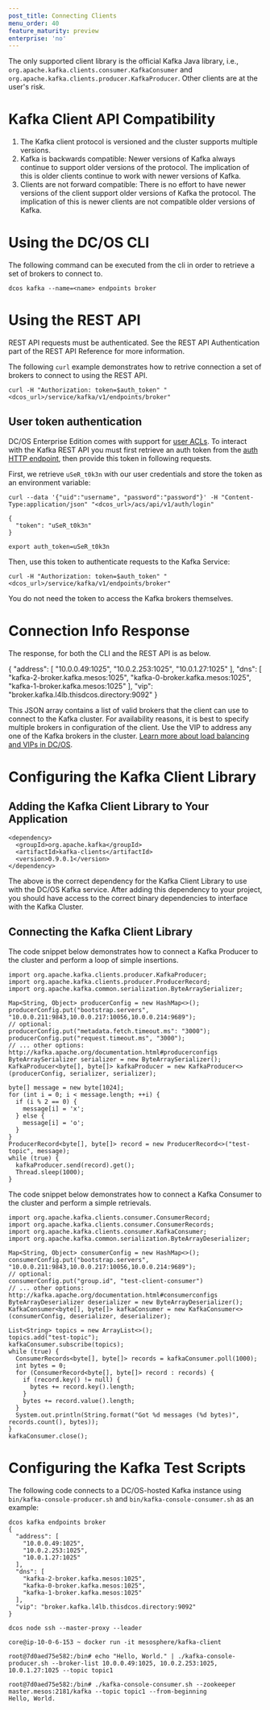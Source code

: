 ```yaml
---
post_title: Connecting Clients
menu_order: 40
feature_maturity: preview
enterprise: 'no'
---
```


The only supported client library is the official Kafka Java library, i.e., `org.apache.kafka.clients.consumer.KafkaConsumer` and `org.apache.kafka.clients.producer.KafkaProducer`. Other clients are at the user's risk.

# Kafka Client API Compatibility

1. The Kafka client protocol is versioned and the cluster supports multiple versions.
2. Kafka is backwards compatible: Newer versions of Kafka always continue to support older versions of the protocol. The implication of this is older clients continue to work with newer versions of Kafka.
3. Clients are not forward compatible: There is no effort to have newer versions of the client support older versions of Kafka the protocol. The implication of this is newer clients are not compatible older versions of Kafka.

# Using the DC/OS CLI

The following command can be executed from the cli in order to retrieve a set of brokers to connect to.

    dcos kafka --name=<name> endpoints broker

<a name="using-the-rest-api"></a>
# Using the REST API

REST API requests must be authenticated. See the REST API Authentication part of the REST API Reference for more information.

The following `curl` example demonstrates how to retrive connection a set of brokers to connect to using the REST API.

    curl -H "Authorization: token=$auth_token" "<dcos_url>/service/kafka/v1/endpoints/broker"

## User token authentication

DC/OS Enterprise Edition comes with support for [user ACLs][13]. To interact with the Kafka REST API you must first retrieve an auth token from the [auth HTTP endpoint][14], then provide this token in following requests.

First, we retrieve `uSeR_t0k3n` with our user credentials and store the token as an environment variable:

    curl --data '{"uid":"username", "password":"password"}' -H "Content-Type:application/json" "<dcos_url>/acs/api/v1/auth/login"

    {
      "token": "uSeR_t0k3n"
    }

    export auth_token=uSeR_t0k3n


Then, use this token to authenticate requests to the Kafka Service:

    curl -H "Authorization: token=$auth_token" "<dcos_url>/service/kafka/v1/endpoints/broker"

You do not need the token to access the Kafka brokers themselves.

# Connection Info Response

The response, for both the CLI and the REST API is as below.

  {
    "address": [
      "10.0.0.49:1025",
      "10.0.2.253:1025",
      "10.0.1.27:1025"
    ],
    "dns": [
      "kafka-2-broker.kafka.mesos:1025",
      "kafka-0-broker.kafka.mesos:1025",
      "kafka-1-broker.kafka.mesos:1025"
    ],
    "vip": "broker.kafka.l4lb.thisdcos.directory:9092"
  }

This JSON array contains a list of valid brokers that the client can use to connect to the Kafka cluster. For availability reasons, it is best to specify multiple brokers in configuration of the client. Use the VIP to address any one of the Kafka brokers in the cluster. [Learn more about load balancing and VIPs in DC/OS](https://docs.mesosphere.com/1.8/usage/service-discovery/).

# Configuring the Kafka Client Library

## Adding the Kafka Client Library to Your Application

    <dependency>
      <groupId>org.apache.kafka</groupId>
      <artifactId>kafka-clients</artifactId>
      <version>0.9.0.1</version>
    </dependency>


The above is the correct dependency for the Kafka Client Library to use with the DC/OS Kafka service. After adding this dependency to your project, you should have access to the correct binary dependencies to interface with the Kafka Cluster.

## Connecting the Kafka Client Library

The code snippet below demonstrates how to connect a Kafka Producer to the cluster and perform a loop of simple insertions.

    import org.apache.kafka.clients.producer.KafkaProducer;
    import org.apache.kafka.clients.producer.ProducerRecord;
    import org.apache.kafka.common.serialization.ByteArraySerializer;

    Map<String, Object> producerConfig = new HashMap<>();
    producerConfig.put("bootstrap.servers", "10.0.0.211:9843,10.0.0.217:10056,10.0.0.214:9689");
    // optional:
    producerConfig.put("metadata.fetch.timeout.ms": "3000");
    producerConfig.put("request.timeout.ms", "3000");
    // ... other options: http://kafka.apache.org/documentation.html#producerconfigs
    ByteArraySerializer serializer = new ByteArraySerializer();
    KafkaProducer<byte[], byte[]> kafkaProducer = new KafkaProducer<>(producerConfig, serializer, serializer);

    byte[] message = new byte[1024];
    for (int i = 0; i < message.length; ++i) {
      if (i % 2 == 0) {
        message[i] = 'x';
      } else {
        message[i] = 'o';
      }
    }
    ProducerRecord<byte[], byte[]> record = new ProducerRecord<>("test-topic", message);
    while (true) {
      kafkaProducer.send(record).get();
      Thread.sleep(1000);
    }


The code snippet below demonstrates how to connect a Kafka Consumer to the cluster and perform a simple retrievals.

    import org.apache.kafka.clients.consumer.ConsumerRecord;
    import org.apache.kafka.clients.consumer.ConsumerRecords;
    import org.apache.kafka.clients.consumer.KafkaConsumer;
    import org.apache.kafka.common.serialization.ByteArrayDeserializer;

    Map<String, Object> consumerConfig = new HashMap<>();
    consumerConfig.put("bootstrap.servers", "10.0.0.211:9843,10.0.0.217:10056,10.0.0.214:9689");
    // optional:
    consumerConfig.put("group.id", "test-client-consumer")
    // ... other options: http://kafka.apache.org/documentation.html#consumerconfigs
    ByteArrayDeserializer deserializer = new ByteArrayDeserializer();
    KafkaConsumer<byte[], byte[]> kafkaConsumer = new KafkaConsumer<>(consumerConfig, deserializer, deserializer);

    List<String> topics = new ArrayList<>();
    topics.add("test-topic");
    kafkaConsumer.subscribe(topics);
    while (true) {
      ConsumerRecords<byte[], byte[]> records = kafkaConsumer.poll(1000);
      int bytes = 0;
      for (ConsumerRecord<byte[], byte[]> record : records) {
        if (record.key() != null) {
          bytes += record.key().length;
        }
        bytes += record.value().length;
      }
      System.out.println(String.format("Got %d messages (%d bytes)", records.count(), bytes));
    }
    kafkaConsumer.close();


# Configuring the Kafka Test Scripts

The following code connects to a DC/OS-hosted Kafka instance using `bin/kafka-console-producer.sh` and `bin/kafka-console-consumer.sh` as an example:

    dcos kafka endpoints broker
    {
      "address": [
        "10.0.0.49:1025",
        "10.0.2.253:1025",
        "10.0.1.27:1025"
      ],
      "dns": [
        "kafka-2-broker.kafka.mesos:1025",
        "kafka-0-broker.kafka.mesos:1025",
        "kafka-1-broker.kafka.mesos:1025"
      ],
      "vip": "broker.kafka.l4lb.thisdcos.directory:9092"
    }

    dcos node ssh --master-proxy --leader

    core@ip-10-0-6-153 ~ docker run -it mesosphere/kafka-client

    root@7d0aed75e582:/bin# echo "Hello, World." | ./kafka-console-producer.sh --broker-list 10.0.0.49:1025, 10.0.2.253:1025, 10.0.1.27:1025 --topic topic1

    root@7d0aed75e582:/bin# ./kafka-console-consumer.sh --zookeeper master.mesos:2181/kafka --topic topic1 --from-beginning
    Hello, World.

 [13]: https://docs.mesosphere.com/1.8/administration/id-and-access-mgt/
 [14]: https://docs.mesosphere.com/1.8/administration/id-and-access-mgt/iam-api/
